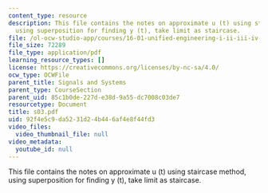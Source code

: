 ```yaml
---
content_type: resource
description: This file contains the notes on approximate u (t) using staircase method,
  using superposition for finding y (t), take limit as staircase.
file: /ol-ocw-studio-app/courses/16-01-unified-engineering-i-ii-iii-iv-fall-2005-spring-2006/92f4e5c9da5231d24b446af4e8f44fd3_s03.pdf
file_size: 72289
file_type: application/pdf
learning_resource_types: []
license: https://creativecommons.org/licenses/by-nc-sa/4.0/
ocw_type: OCWFile
parent_title: Signals and Systems
parent_type: CourseSection
parent_uid: 85c1b0de-227d-e38d-9a55-dc7008c03de7
resourcetype: Document
title: s03.pdf
uid: 92f4e5c9-da52-31d2-4b44-6af4e8f44fd3
video_files:
  video_thumbnail_file: null
video_metadata:
  youtube_id: null
---
```

This file contains the notes on approximate u (t) using staircase method, using superposition for finding y (t), take limit as staircase.